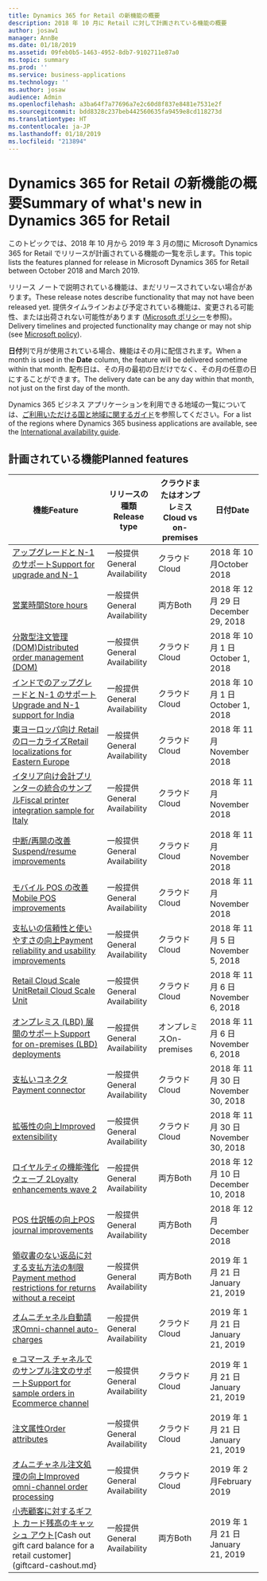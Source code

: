 ```yaml
---
title: Dynamics 365 for Retail の新機能の概要
description: 2018 年 10 月に Retail に対して計画されている機能の概要
author: josaw1
manager: AnnBe
ms.date: 01/18/2019
ms.assetid: 09feb0b5-1463-4952-8db7-9102711e87a0
ms.topic: summary
ms.prod: ''
ms.service: business-applications
ms.technology: ''
ms.author: josaw
audience: Admin
ms.openlocfilehash: a3ba64f7a77696a7e2c60d8f837e8481e7531e2f
ms.sourcegitcommit: bdd8328c237beb442560635fa9459e8cd118273d
ms.translationtype: HT
ms.contentlocale: ja-JP
ms.lasthandoff: 01/18/2019
ms.locfileid: "213894"
---
```

# <a name="summary-of-whats-new-in-dynamics-365-for-retail"></a><span data-ttu-id="371a4-103">Dynamics 365 for Retail の新機能の概要</span><span class="sxs-lookup"><span data-stu-id="371a4-103">Summary of what's new in Dynamics 365 for Retail</span></span>

<span data-ttu-id="371a4-104">このトピックでは、2018 年 10 月から 2019 年 3 月の間に Microsoft Dynamics 365 for Retail でリリースが計画されている機能の一覧を示します。</span><span class="sxs-lookup"><span data-stu-id="371a4-104">This topic lists the features planned for release in Microsoft Dynamics 365 for Retail between October 2018 and March 2019.</span></span> 

<span data-ttu-id="371a4-105">リリース ノートで説明されている機能は、まだリリースされていない場合があります。</span><span class="sxs-lookup"><span data-stu-id="371a4-105">These release notes describe functionality that may not have been released yet.</span></span> <span data-ttu-id="371a4-106">提供タイムラインおよび予定されている機能は、変更される可能性、または出荷されない可能性があります ([Microsoft ポリシー](https://go.microsoft.com/fwlink/p/?linkid=2007332)を参照)。</span><span class="sxs-lookup"><span data-stu-id="371a4-106">Delivery timelines and projected functionality may change or may not ship (see [Microsoft policy](https://go.microsoft.com/fwlink/p/?linkid=2007332)).</span></span>

<span data-ttu-id="371a4-107">**日付**列で月が使用されている場合、機能はその月に配信されます。</span><span class="sxs-lookup"><span data-stu-id="371a4-107">When a month is used in the **Date** column, the feature will be delivered sometime within that month.</span></span> <span data-ttu-id="371a4-108">配布日は、その月の最初の日だけでなく、その月の任意の日にすることができます。</span><span class="sxs-lookup"><span data-stu-id="371a4-108">The delivery date can be any day within that month, not just on the first day of the month.</span></span>
    
<span data-ttu-id="371a4-109">Dynamics 365 ビジネス アプリケーションを利用できる地域の一覧については、[ご利用いただける国と地域に関するガイド](https://aka.ms/dynamics_365_international_availability_deck)を参照してください。</span><span class="sxs-lookup"><span data-stu-id="371a4-109">For a list of the regions where Dynamics 365 business applications are available, see the [International availability guide](https://aka.ms/dynamics_365_international_availability_deck).</span></span> 


## <a name="planned-features"></a><span data-ttu-id="371a4-110">計画されている機能</span><span class="sxs-lookup"><span data-stu-id="371a4-110">Planned features</span></span>

| <span data-ttu-id="371a4-111">機能</span><span class="sxs-lookup"><span data-stu-id="371a4-111">Feature</span></span>                     | <span data-ttu-id="371a4-112">リリースの種類</span><span class="sxs-lookup"><span data-stu-id="371a4-112">Release type</span></span>   | <span data-ttu-id="371a4-113">クラウドまたはオンプレミス</span><span class="sxs-lookup"><span data-stu-id="371a4-113">Cloud vs on-premises</span></span>                      |<span data-ttu-id="371a4-114">日付</span><span class="sxs-lookup"><span data-stu-id="371a4-114">Date</span></span> |
|-----------------------------|----------------|----------------------------------------------|-----------------------|
|[<span data-ttu-id="371a4-115">アップグレードと N-1 のサポート</span><span class="sxs-lookup"><span data-stu-id="371a4-115">Support for upgrade and N-1</span></span>](support-upgrade-n-1-ax2012.md)     |<span data-ttu-id="371a4-116">一般提供</span><span class="sxs-lookup"><span data-stu-id="371a4-116">General Availability</span></span>   |  <span data-ttu-id="371a4-117">クラウド</span><span class="sxs-lookup"><span data-stu-id="371a4-117">Cloud</span></span>  |<span data-ttu-id="371a4-118">2018 年 10 月</span><span class="sxs-lookup"><span data-stu-id="371a4-118">October 2018</span></span>   |
|[<span data-ttu-id="371a4-119">営業時間</span><span class="sxs-lookup"><span data-stu-id="371a4-119">Store hours</span></span>](store-hours.md)        |<span data-ttu-id="371a4-120">一般提供</span><span class="sxs-lookup"><span data-stu-id="371a4-120">General Availability</span></span>    | <span data-ttu-id="371a4-121">両方</span><span class="sxs-lookup"><span data-stu-id="371a4-121">Both</span></span>    | <span data-ttu-id="371a4-122">2018 年 12 月 29 日</span><span class="sxs-lookup"><span data-stu-id="371a4-122">December 29, 2018</span></span>     |
|[<span data-ttu-id="371a4-123">分散型注文管理 (DOM)</span><span class="sxs-lookup"><span data-stu-id="371a4-123">Distributed order management (DOM)</span></span>](distributed-order-management.md)   |<span data-ttu-id="371a4-124">一般提供</span><span class="sxs-lookup"><span data-stu-id="371a4-124">General Availability</span></span>     |   <span data-ttu-id="371a4-125">クラウド</span><span class="sxs-lookup"><span data-stu-id="371a4-125">Cloud</span></span>  |<span data-ttu-id="371a4-126">2018 年 10 月 1 日</span><span class="sxs-lookup"><span data-stu-id="371a4-126">October 1, 2018</span></span>      |
|[<span data-ttu-id="371a4-127">インドでのアップグレードと N-1 のサポート</span><span class="sxs-lookup"><span data-stu-id="371a4-127">Upgrade and N-1 support for India</span></span>](retail-upgrade-n-1-india.md)     |<span data-ttu-id="371a4-128">一般提供</span><span class="sxs-lookup"><span data-stu-id="371a4-128">General Availability</span></span>   |   <span data-ttu-id="371a4-129">クラウド</span><span class="sxs-lookup"><span data-stu-id="371a4-129">Cloud</span></span>  |<span data-ttu-id="371a4-130">2018 年 10 月 1 日</span><span class="sxs-lookup"><span data-stu-id="371a4-130">October 1, 2018</span></span> |
|[<span data-ttu-id="371a4-131">東ヨーロッパ向け Retail のローカライズ</span><span class="sxs-lookup"><span data-stu-id="371a4-131">Retail localizations for Eastern Europe</span></span>](retail-localization-eastern-europe.md) |<span data-ttu-id="371a4-132">一般提供</span><span class="sxs-lookup"><span data-stu-id="371a4-132">General Availability</span></span>  |  <span data-ttu-id="371a4-133">クラウド</span><span class="sxs-lookup"><span data-stu-id="371a4-133">Cloud</span></span>  |<span data-ttu-id="371a4-134">2018 年 11 月</span><span class="sxs-lookup"><span data-stu-id="371a4-134">November 2018</span></span>  |
|[<span data-ttu-id="371a4-135">イタリア向け会計プリンターの統合のサンプル</span><span class="sxs-lookup"><span data-stu-id="371a4-135">Fiscal printer integration sample for Italy</span></span>](fiscal-printer-integration-sample-italy.md)  |<span data-ttu-id="371a4-136">一般提供</span><span class="sxs-lookup"><span data-stu-id="371a4-136">General Availability</span></span>  |   <span data-ttu-id="371a4-137">クラウド</span><span class="sxs-lookup"><span data-stu-id="371a4-137">Cloud</span></span>|<span data-ttu-id="371a4-138">2018 年 11 月</span><span class="sxs-lookup"><span data-stu-id="371a4-138">November 2018</span></span> |
|[<span data-ttu-id="371a4-139">中断/再開の改善</span><span class="sxs-lookup"><span data-stu-id="371a4-139">Suspend/resume improvements</span></span>](suspend-resume-improvements.md)  |<span data-ttu-id="371a4-140">一般提供</span><span class="sxs-lookup"><span data-stu-id="371a4-140">General Availability</span></span>  |   <span data-ttu-id="371a4-141">クラウド</span><span class="sxs-lookup"><span data-stu-id="371a4-141">Cloud</span></span>|<span data-ttu-id="371a4-142">2018 年 11 月</span><span class="sxs-lookup"><span data-stu-id="371a4-142">November 2018</span></span> |
|[<span data-ttu-id="371a4-143">モバイル POS の改善</span><span class="sxs-lookup"><span data-stu-id="371a4-143">Mobile POS improvements</span></span>](mobile-pos-improvements.md)  |<span data-ttu-id="371a4-144">一般提供</span><span class="sxs-lookup"><span data-stu-id="371a4-144">General Availability</span></span>  |   <span data-ttu-id="371a4-145">クラウド</span><span class="sxs-lookup"><span data-stu-id="371a4-145">Cloud</span></span>|<span data-ttu-id="371a4-146">2018 年 11 月</span><span class="sxs-lookup"><span data-stu-id="371a4-146">November 2018</span></span> |
|[<span data-ttu-id="371a4-147">支払いの信頼性と使いやすさの向上</span><span class="sxs-lookup"><span data-stu-id="371a4-147">Payment reliability and usability improvements</span></span>](payment-processing.md)  |<span data-ttu-id="371a4-148">一般提供</span><span class="sxs-lookup"><span data-stu-id="371a4-148">General Availability</span></span>   |  <span data-ttu-id="371a4-149">クラウド</span><span class="sxs-lookup"><span data-stu-id="371a4-149">Cloud</span></span>   |<span data-ttu-id="371a4-150">2018 年 11 月 5 日</span><span class="sxs-lookup"><span data-stu-id="371a4-150">November 5, 2018</span></span>       |
|[<span data-ttu-id="371a4-151">Retail Cloud Scale Unit</span><span class="sxs-lookup"><span data-stu-id="371a4-151">Retail Cloud Scale Unit</span></span>](retail-cloud-scale-unit.md)                  |<span data-ttu-id="371a4-152">一般提供</span><span class="sxs-lookup"><span data-stu-id="371a4-152">General Availability</span></span>     | <span data-ttu-id="371a4-153">クラウド</span><span class="sxs-lookup"><span data-stu-id="371a4-153">Cloud</span></span>    |<span data-ttu-id="371a4-154">2018 年 11 月 6 日</span><span class="sxs-lookup"><span data-stu-id="371a4-154">November 6, 2018</span></span>       |
|[<span data-ttu-id="371a4-155">オンプレミス (LBD) 展開のサポート</span><span class="sxs-lookup"><span data-stu-id="371a4-155">Support for on-premises (LBD) deployments</span></span>](support-premises-local-business-data-deployments.md) |<span data-ttu-id="371a4-156">一般提供</span><span class="sxs-lookup"><span data-stu-id="371a4-156">General Availability</span></span> |<span data-ttu-id="371a4-157">オンプレミス</span><span class="sxs-lookup"><span data-stu-id="371a4-157">On-premises</span></span>     |<span data-ttu-id="371a4-158">2018 年 11 月 6 日</span><span class="sxs-lookup"><span data-stu-id="371a4-158">November 6, 2018</span></span> |   
|[<span data-ttu-id="371a4-159">支払いコネクタ</span><span class="sxs-lookup"><span data-stu-id="371a4-159">Payment connector</span></span>](payment-connector.md)                            |<span data-ttu-id="371a4-160">一般提供</span><span class="sxs-lookup"><span data-stu-id="371a4-160">General Availability</span></span>      | <span data-ttu-id="371a4-161">クラウド</span><span class="sxs-lookup"><span data-stu-id="371a4-161">Cloud</span></span>    |<span data-ttu-id="371a4-162">2018 年 11 月 30 日</span><span class="sxs-lookup"><span data-stu-id="371a4-162">November 30, 2018</span></span>        |
|[<span data-ttu-id="371a4-163">拡張性の向上</span><span class="sxs-lookup"><span data-stu-id="371a4-163">Improved extensibility</span></span>](improved-extensibility.md)  |<span data-ttu-id="371a4-164">一般提供</span><span class="sxs-lookup"><span data-stu-id="371a4-164">General Availability</span></span>           |    <span data-ttu-id="371a4-165">クラウド</span><span class="sxs-lookup"><span data-stu-id="371a4-165">Cloud</span></span> |<span data-ttu-id="371a4-166">2018 年 11 月 30 日</span><span class="sxs-lookup"><span data-stu-id="371a4-166">November 30, 2018</span></span>   |
|[<span data-ttu-id="371a4-167">ロイヤルティの機能強化ウェーブ 2</span><span class="sxs-lookup"><span data-stu-id="371a4-167">Loyalty enhancements wave 2</span></span>](loyalty-november-18.md)|<span data-ttu-id="371a4-168">一般提供</span><span class="sxs-lookup"><span data-stu-id="371a4-168">General Availability</span></span> | <span data-ttu-id="371a4-169">両方</span><span class="sxs-lookup"><span data-stu-id="371a4-169">Both</span></span> |<span data-ttu-id="371a4-170">2018 年 12 月 10 日</span><span class="sxs-lookup"><span data-stu-id="371a4-170">December 10, 2018</span></span> |
|[<span data-ttu-id="371a4-171">POS 仕訳帳の向上</span><span class="sxs-lookup"><span data-stu-id="371a4-171">POS journal improvements</span></span>](POS-journal-improvements.md)       | <span data-ttu-id="371a4-172">一般提供</span><span class="sxs-lookup"><span data-stu-id="371a4-172">General Availability</span></span>        | <span data-ttu-id="371a4-173">両方</span><span class="sxs-lookup"><span data-stu-id="371a4-173">Both</span></span>         |<span data-ttu-id="371a4-174">2018 年 12 月</span><span class="sxs-lookup"><span data-stu-id="371a4-174">December 2018</span></span> |
|[<span data-ttu-id="371a4-175">領収書のない返品に対する支払方法の制限</span><span class="sxs-lookup"><span data-stu-id="371a4-175">Payment method restrictions for returns without a receipt</span></span>](returns-without-receipt.md)  | <span data-ttu-id="371a4-176">一般提供</span><span class="sxs-lookup"><span data-stu-id="371a4-176">General Availability</span></span> |  <span data-ttu-id="371a4-177">両方</span><span class="sxs-lookup"><span data-stu-id="371a4-177">Both</span></span>  | <span data-ttu-id="371a4-178">2019 年 1 月 21 日</span><span class="sxs-lookup"><span data-stu-id="371a4-178">January 21, 2019</span></span> |
|[<span data-ttu-id="371a4-179">オムニチャネル自動請求</span><span class="sxs-lookup"><span data-stu-id="371a4-179">Omni-channel auto-charges</span></span>](omni-channel-auto-charges.md)  |<span data-ttu-id="371a4-180">一般提供</span><span class="sxs-lookup"><span data-stu-id="371a4-180">General Availability</span></span>  |   <span data-ttu-id="371a4-181">クラウド</span><span class="sxs-lookup"><span data-stu-id="371a4-181">Cloud</span></span>| <span data-ttu-id="371a4-182">2019 年 1 月 21 日</span><span class="sxs-lookup"><span data-stu-id="371a4-182">January 21, 2019</span></span> |
|[<span data-ttu-id="371a4-183">e コマース チャネルでのサンプル注文のサポート</span><span class="sxs-lookup"><span data-stu-id="371a4-183">Support for sample orders in Ecommerce channel</span></span>](ecommerce-zero-dollar-order-support.md) |<span data-ttu-id="371a4-184">一般提供</span><span class="sxs-lookup"><span data-stu-id="371a4-184">General Availability</span></span>| <span data-ttu-id="371a4-185">クラウド</span><span class="sxs-lookup"><span data-stu-id="371a4-185">Cloud</span></span>| <span data-ttu-id="371a4-186">2019 年 1 月 21 日</span><span class="sxs-lookup"><span data-stu-id="371a4-186">January 21, 2019</span></span> |
|[<span data-ttu-id="371a4-187">注文属性</span><span class="sxs-lookup"><span data-stu-id="371a4-187">Order attributes</span></span>](order-attributes.md) |<span data-ttu-id="371a4-188">一般提供</span><span class="sxs-lookup"><span data-stu-id="371a4-188">General Availability</span></span>| <span data-ttu-id="371a4-189">クラウド</span><span class="sxs-lookup"><span data-stu-id="371a4-189">Cloud</span></span>| <span data-ttu-id="371a4-190">2019 年 1 月 21 日</span><span class="sxs-lookup"><span data-stu-id="371a4-190">January 21, 2019</span></span> |
|[<span data-ttu-id="371a4-191">オムニチャネル注文処理の向上</span><span class="sxs-lookup"><span data-stu-id="371a4-191">Improved omni-channel order processing</span></span>](improved-omni-channel-order-processing.md) | <span data-ttu-id="371a4-192">一般提供</span><span class="sxs-lookup"><span data-stu-id="371a4-192">General Availability</span></span> | <span data-ttu-id="371a4-193">クラウド</span><span class="sxs-lookup"><span data-stu-id="371a4-193">Cloud</span></span> |  <span data-ttu-id="371a4-194">2019 年 2 月</span><span class="sxs-lookup"><span data-stu-id="371a4-194">February 2019</span></span> |
|<span data-ttu-id="371a4-195">[小売顧客に対するギフト カード残高のキャッシュ アウト](giftcard-cashout.md)</span><span class="sxs-lookup"><span data-stu-id="371a4-195">[Cash out gift card balance for a retail customer](giftcard-cashout.md}</span></span>   |  <span data-ttu-id="371a4-196">一般提供</span><span class="sxs-lookup"><span data-stu-id="371a4-196">General Availability</span></span> | <span data-ttu-id="371a4-197">両方</span><span class="sxs-lookup"><span data-stu-id="371a4-197">Both</span></span> | <span data-ttu-id="371a4-198">2019 年 1 月 21 日</span><span class="sxs-lookup"><span data-stu-id="371a4-198">January 21, 2019</span></span> |
